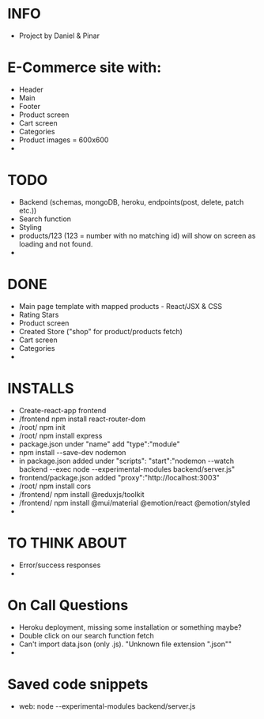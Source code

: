 # INFO

- Project by Daniel & Pinar

# E-Commerce site with:

- Header
- Main
- Footer
- Product screen
- Cart screen
- Categories
- Product images = 600x600
-

# TODO

- Backend (schemas, mongoDB, heroku, endpoints(post, delete, patch etc.))
- Search function
- Styling
- products/123 (123 = number with no matching id) will show on screen as loading and not found.
-

# DONE

- Main page template with mapped products - React/JSX & CSS
- Rating Stars
- Product screen
- Created Store ("shop" for product/products fetch)
- Cart screen
- Categories
-

# INSTALLS

- Create-react-app frontend
- /frontend npm install react-router-dom
- /root/ npm init
- /root/ npm install express
- package.json under "name" add "type":"module"
- npm install --save-dev nodemon
- in package.json added under "scripts": "start":"nodemon --watch backend --exec node --experimental-modules backend/server.js"
- frontend/package.json added "proxy":"http://localhost:3003"
- /root/ npm install cors
- /frontend/ npm install @reduxjs/toolkit
- /frontend/ npm install @mui/material @emotion/react @emotion/styled
-

# TO THINK ABOUT

- Error/success responses
-

# On Call Questions

- Heroku deployment, missing some installation or something maybe?
- Double click on our search function fetch
- Can't import data.json (only .js). "Unknown file extension ".json""
-

# Saved code snippets

- web: node --experimental-modules backend/server.js
